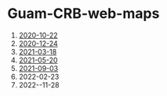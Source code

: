 # Guam-CRB-web-maps

1. [2020-10-22](https://aubreymoore.github.io/new-crb-damage-map)
2. [2020-12-24](https://aubreymoore.github.io/Guam-CRB-damage-map-2020-12/webmap/v1)
3. [2021-03-18](https://aubreymoore.github.io/Guam-CRB-Damage-Map-2021-03)
4. [2021-05-20](https://aubreymoore.github.io/Guam-CRB-Damage-Map-2021-05/webmap)
5. [2021-09-03](https://aubreymoore.github.io/Guam-CRB-Damage-Map-20021-09/webmap)
6. 2022-02-23
7. 2022--11-28
